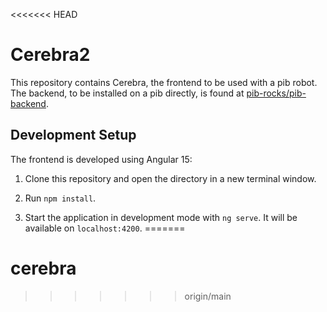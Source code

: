 <<<<<<< HEAD
# Cerebra2


This repository contains Cerebra, the frontend to be used with a pib robot. The backend, to be installed on a pib directly, is found at [pib-rocks/pib-backend](https://github.com/pib-rocks/pib-backend).


## Development Setup

The frontend is developed using Angular 15:

1. Clone this repository and open the directory in a new terminal window.

2. Run `npm install`.

3. Start the application in development mode with `ng serve`. It will be available on `localhost:4200`.
=======
# cerebra
>>>>>>> origin/main
